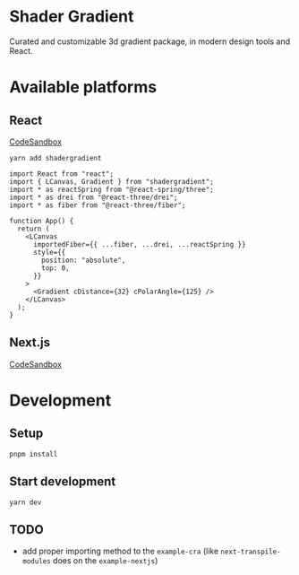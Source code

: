 # Shader Gradient

Curated and customizable 3d gradient package, in modern design tools and React.

# Available platforms

## React

[CodeSandbox](https://codesandbox.io/s/github/ruucm/shadergradient/tree/main/packages/example-cra)

```
yarn add shadergradient
```

```tsx
import React from "react";
import { LCanvas, Gradient } from "shadergradient";
import * as reactSpring from "@react-spring/three";
import * as drei from "@react-three/drei";
import * as fiber from "@react-three/fiber";

function App() {
  return (
    <LCanvas
      importedFiber={{ ...fiber, ...drei, ...reactSpring }}
      style={{
        position: "absolute",
        top: 0,
      }}
    >
      <Gradient cDistance={32} cPolarAngle={125} />
    </LCanvas>
  );
}
````

## Next.js

[CodeSandbox](https://codesandbox.io/s/github/ruucm/shadergradient/tree/main/packages/example-nextjs)

# Development

## Setup

```
pnpm install
```

## Start development

```
yarn dev
```

## TODO

- add proper importing method to the `example-cra` (like `next-transpile-modules` does on the `example-nextjs`)
